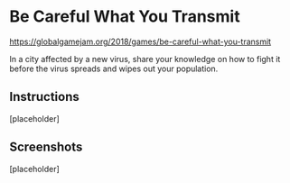 # Be Careful What You Transmit

https://globalgamejam.org/2018/games/be-careful-what-you-transmit

In a city affected by a new virus, share your knowledge on how to fight it before the virus spreads and wipes out your population.

## Instructions

[placeholder]

## Screenshots

[placeholder]
